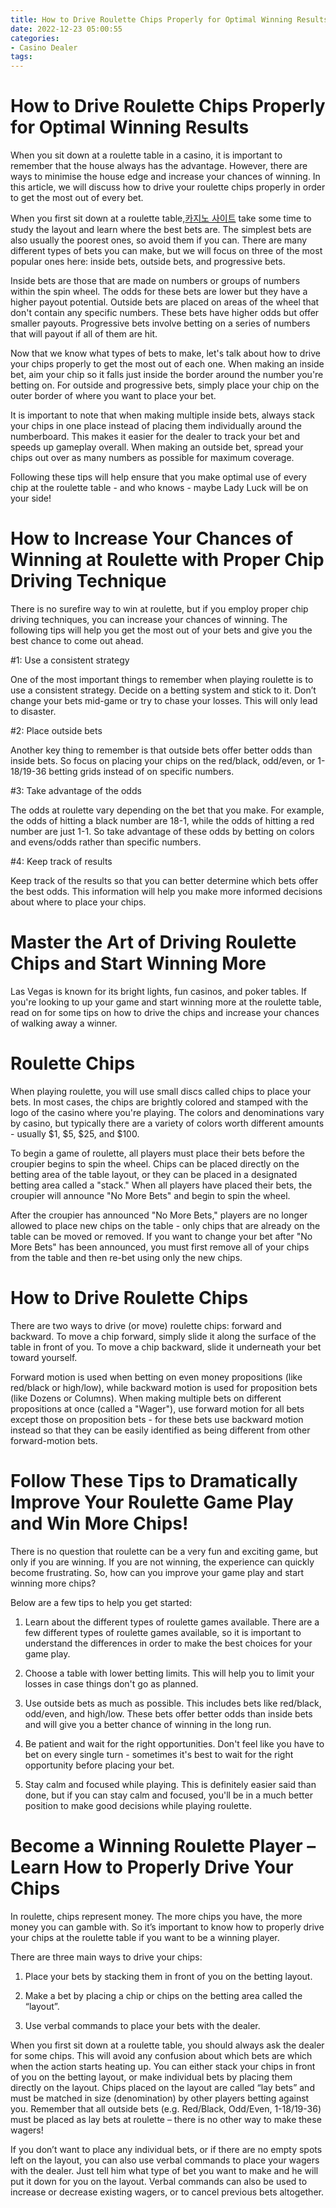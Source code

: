 ```yaml
---
title: How to Drive Roulette Chips Properly for Optimal Winning Results 
date: 2022-12-23 05:00:55
categories:
- Casino Dealer
tags:
---
```



#  How to Drive Roulette Chips Properly for Optimal Winning Results 

When you sit down at a roulette table in a casino, it is important to remember that the house always has the advantage. However, there are ways to minimise the house edge and increase your chances of winning. In this article, we will discuss how to drive your roulette chips properly in order to get the most out of every bet.

When you first sit down at a roulette table,[카지노 사이트](https://choegocasino.com/) take some time to study the layout and learn where the best bets are. The simplest bets are also usually the poorest ones, so avoid them if you can. There are many different types of bets you can make, but we will focus on three of the most popular ones here: inside bets, outside bets, and progressive bets.

Inside bets are those that are made on numbers or groups of numbers within the spin wheel. The odds for these bets are lower but they have a higher payout potential. Outside bets are placed on areas of the wheel that don't contain any specific numbers. These bets have higher odds but offer smaller payouts. Progressive bets involve betting on a series of numbers that will payout if all of them are hit.

Now that we know what types of bets to make, let's talk about how to drive your chips properly to get the most out of each one. When making an inside bet, aim your chip so it falls just inside the border around the number you're betting on. For outside and progressive bets, simply place your chip on the outer border of where you want to place your bet.

It is important to note that when making multiple inside bets, always stack your chips in one place instead of placing them individually around the numberboard. This makes it easier for the dealer to track your bet and speeds up gameplay overall. When making an outside bet, spread your chips out over as many numbers as possible for maximum coverage.

Following these tips will help ensure that you make optimal use of every chip at the roulette table - and who knows - maybe Lady Luck will be on your side!

#  How to Increase Your Chances of Winning at Roulette with Proper Chip Driving Technique 

There is no surefire way to win at roulette, but if you employ proper chip driving techniques, you can increase your chances of winning. The following tips will help you get the most out of your bets and give you the best chance to come out ahead.

#1: Use a consistent strategy

One of the most important things to remember when playing roulette is to use a consistent strategy. Decide on a betting system and stick to it. Don’t change your bets mid-game or try to chase your losses. This will only lead to disaster.

#2: Place outside bets

Another key thing to remember is that outside bets offer better odds than inside bets. So focus on placing your chips on the red/black, odd/even, or 1-18/19-36 betting grids instead of on specific numbers.

#3: Take advantage of the odds

The odds at roulette vary depending on the bet that you make. For example, the odds of hitting a black number are 18-1, while the odds of hitting a red number are just 1-1. So take advantage of these odds by betting on colors and evens/odds rather than specific numbers.

#4: Keep track of results

Keep track of the results so that you can better determine which bets offer the best odds. This information will help you make more informed decisions about where to place your chips.

#  Master the Art of Driving Roulette Chips and Start Winning More 

Las Vegas is known for its bright lights, fun casinos, and poker tables. If you're looking to up your game and start winning more at the roulette table, read on for some tips on how to drive the chips and increase your chances of walking away a winner.

# Roulette Chips 
When playing roulette, you will use small discs called chips to place your bets. In most cases, the chips are brightly colored and stamped with the logo of the casino where you're playing. The colors and denominations vary by casino, but typically there are a variety of colors worth different amounts - usually $1, $5, $25, and $100.

To begin a game of roulette, all players must place their bets before the croupier begins to spin the wheel. Chips can be placed directly on the betting area of the table layout, or they can be placed in a designated betting area called a "stack." When all players have placed their bets, the croupier will announce "No More Bets" and begin to spin the wheel.

After the croupier has announced "No More Bets," players are no longer allowed to place new chips on the table - only chips that are already on the table can be moved or removed. If you want to change your bet after "No More Bets" has been announced, you must first remove all of your chips from the table and then re-bet using only the new chips.

# How to Drive Roulette Chips 
There are two ways to drive (or move) roulette chips: forward and backward. To move a chip forward, simply slide it along the surface of the table in front of you. To move a chip backward, slide it underneath your bet toward yourself.

Forward motion is used when betting on even money propositions (like red/black or high/low), while backward motion is used for proposition bets (like Dozens or Columns). When making multiple bets on different propositions at once (called a "Wager"), use forward motion for all bets except those on proposition bets - for these bets use backward motion instead so that they can be easily identified as being different from other forward-motion bets.

#  Follow These Tips to Dramatically Improve Your Roulette Game Play and Win More Chips! 

There is no question that roulette can be a very fun and exciting game, but only if you are winning. If you are not winning, the experience can quickly become frustrating. So, how can you improve your game play and start winning more chips?

Below are a few tips to help you get started:

1. Learn about the different types of roulette games available. There are a few different types of roulette games available, so it is important to understand the differences in order to make the best choices for your game play. 

2. Choose a table with lower betting limits. This will help you to limit your losses in case things don't go as planned. 

3. Use outside bets as much as possible. This includes bets like red/black, odd/even, and high/low. These bets offer better odds than inside bets and will give you a better chance of winning in the long run. 

4. Be patient and wait for the right opportunities. Don't feel like you have to bet on every single turn - sometimes it's best to wait for the right opportunity before placing your bet. 

5. Stay calm and focused while playing. This is definitely easier said than done, but if you can stay calm and focused, you'll be in a much better position to make good decisions while playing roulette.

#  Become a Winning Roulette Player – Learn How to Properly Drive Your Chips

In roulette, chips represent money. The more chips you have, the more money you can gamble with. So it’s important to know how to properly drive your chips at the roulette table if you want to be a winning player.

There are three main ways to drive your chips:

1) Place your bets by stacking them in front of you on the betting layout.

2) Make a bet by placing a chip or chips on the betting area called the “layout”.

3) Use verbal commands to place your bets with the dealer.

When you first sit down at a roulette table, you should always ask the dealer for some chips. This will avoid any confusion about which bets are which when the action starts heating up. You can either stack your chips in front of you on the betting layout, or make individual bets by placing them directly on the layout. Chips placed on the layout are called “lay bets” and must be matched in size (denomination) by other players betting against you. Remember that all outside bets (e.g. Red/Black, Odd/Even, 1-18/19-36) must be placed as lay bets at roulette – there is no other way to make these wagers!

If you don’t want to place any individual bets, or if there are no empty spots left on the layout, you can also use verbal commands to place your wagers with the dealer. Just tell him what type of bet you want to make and he will put it down for you on the layout. Verbal commands can also be used to increase or decrease existing wagers, or to cancel previous bets altogether.